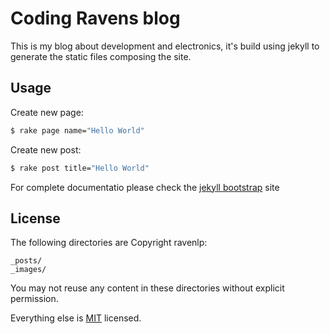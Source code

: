 # Coding Ravens blog

This is my blog about development and electronics, it's build using jekyll to generate the static files composing the site.

## Usage

Create new page:

```bash
$ rake page name="Hello World"
```

Create new post:

```bash
$ rake post title="Hello World"
```

For complete documentatio please check the [jekyll bootstrap](http://jekyllbootstrap.com/) site

## License

The following directories are Copyright ravenlp:

```
_posts/
_images/
```

You may not reuse any content in these directories without explicit permission.

Everything else is [MIT](http://opensource.org/licenses/MIT) licensed.

